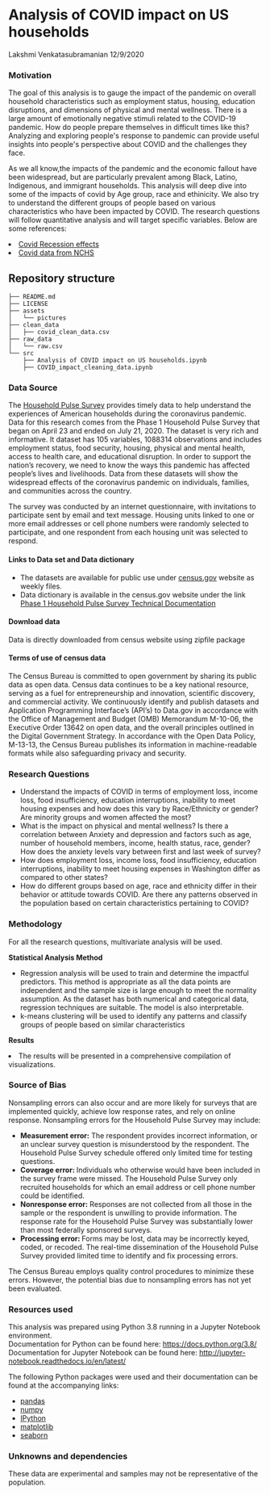 
<h1>Analysis of COVID impact on US households</h1>

Lakshmi Venkatasubramanian 
12/9/2020

<h3> Motivation </h3> 

<p>The goal of this analysis is to gauge the impact of the pandemic on overall household characteristics such as employment status, housing, education disruptions, and dimensions of physical and mental wellness. There is a large amount of emotionally negative stimuli related to the COVID-19 pandemic. How do people prepare themselves in difficult times like this? Analyzing and exploring people's response to pandemic can provide useful insights into people's perspective about COVID and the challenges they face.</p>

<p>As we all know,the impacts of the pandemic and the economic fallout have been widespread, but are particularly prevalent among Black, Latino, Indigenous, and immigrant households. This analysis will  deep dive into some of the impacts of covid by Age group, race and ethinicity. We also try to understand the different groups of people based on various characteristics who have been impacted by COVID. The research questions will follow quantitative analysis and will target specific variables. Below are some references: </p>
<li><a href='https://www.cbpp.org/research/poverty-and-inequality/tracking-the-covid-19-recessions-effects-on-food-housing-and'>Covid Recession effects</a></li>
<li><a href='https://www.cdc.gov/nchs/covid19/pulse/mental-health.htm'>Covid data from NCHS</a></li>


## Repository structure
```
├── README.md
├── LICENSE
├── assets
│   └── pictures
├── clean_data
│   ├── covid_clean_data.csv
├── raw_data
│   └── raw.csv
└── src
    ├── Analysis of COVID impact on US households.ipynb
    ├── COVID_impact_cleaning_data.ipynb
```

<h3>Data Source</h3>
<p>The <a href='https://www2.census.gov/programs-surveys/demo/technical-documentation/hhp/2020_HPS_Background.pdf'>Household Pulse Survey</a> provides timely data to help understand the experiences of American households during the coronavirus pandemic. Data for this research comes from the Phase 1 Household Pulse Survey that began on April 23 and ended on July 21, 2020. The dataset is very rich and informative. It dataset has 105 variables, 1088314 observations and includes employment status, food security, housing, physical and mental health, access to health care, and educational disruption. In order to support the nation’s recovery, we need to know the ways this pandemic has affected people’s lives and livelihoods. Data from these datasets will show the widespread effects of the coronavirus pandemic on individuals, families, and communities across the country. </p>

<p>The survey was conducted by an internet questionnaire, with invitations to participate sent by email and text message. Housing units linked to one or more email addresses or cell phone numbers were randomly selected to participate, and one respondent from each housing unit was selected to respond.</p>

<h4> Links to Data set and Data dictionary</h4>
<ul><li>The datasets are available for public use under <a href='https://www.census.gov/programs-surveys/household-pulse-survey/datasets.html'>census.gov</a> website as weekly files.</li>
<li>Data dictionary is available in the census.gov website under the link <a href='https://www.census.gov/programs-surveys/household-pulse-survey/technical-documentation.html#phase1'>Phase 1 Household Pulse Survey Technical Documentation</a></li></ul>

<h4>Download data</h4>
<p>Data is directly downloaded from census website using zipfile package<p>
  

<h4>Terms of use of census data </h4>
<p>The Census Bureau is committed to open government by sharing its public data as open data. Census data continues to be a key national resource, serving as a fuel for entrepreneurship and innovation, scientific discovery, and commercial activity.  We continuously identify and publish datasets and Application Programming Interface’s (API’s) to Data.gov in accordance with the Office of Management and Budget (OMB) Memorandum M-10-06, the Executive Order 13642 on open data, and the overall principles outlined in the Digital Government Strategy.  In
 accordance with the Open Data Policy, M-13-13, the Census Bureau publishes its information in machine-readable formats while also safeguarding privacy and security.</p>

<h3>Research Questions</h3>
<ul>
    <li>Understand the impacts of COVID in terms of employment loss, income loss, food insufficiency, education interruptions, inability to meet housing expenses and how does this vary by Race/Ethnicity or gender? Are minority groups and women affected the most?</li>
    <li>What is the impact on physical and mental wellness? Is there a correlation between Anxiety and depression and factors such as age, number of household members, income, health status, race, gender? How does the anxiety levels vary between first and last week of survey?</li>
    <li>How does employment loss, income loss, food insufficiency, education interruptions, inability to meet housing expenses in Washington differ as compared to other states?</li>
    <li>How do different groups based on age, race and ethnicity differ in their behavior or attitude towards COVID. Are there any patterns observed in the population based on certain characteristics pertaining to COVID?</li> 
</ul>


<h3>Methodology</h3>
<p>For all the research questions, multivariate analysis will be used.</p>
<p><strong>Statistical Analysis Method</strong>
<ul><li>Regression analysis will be used to train and determine the impactful predictors. This method is appropriate as all the data points are independent and the sample size is large enough to meet the normality assumption. As the dataset has both numerical and categorical data, regression techniques are suitable. The model is also interpretable.</li>
<li>k-means clustering will be used to identify any patterns and classify groups of people based on similar characteristics</li></ul></p>
<p><strong>Results</strong>
    <li>The results will be presented in a comprehensive compilation of visualizations.</li>
</p>

<h3>Source of Bias</h3>
<p> Nonsampling errors can also occur and are more likely for surveys that are implemented quickly, achieve low response rates, and rely on online response.  Nonsampling errors for the Household Pulse Survey may include:</p>

<ul><li><strong>Measurement error:</strong> The respondent provides incorrect information, or an unclear survey question is misunderstood by the respondent. The Household Pulse Survey schedule offered only limited time for testing questions. </li>
<li><strong>Coverage error: </strong>Individuals who otherwise would have been included in the survey frame were missed. The Household Pulse Survey only recruited households for which an email address or cell phone number could be identified.</li>
<li><strong>Nonresponse error:</strong> Responses are not collected from all those in the sample or the respondent is unwilling to provide information. The response rate for the Household Pulse Survey was substantially lower than most federally sponsored surveys.</li>
<li><strong>Processing error: </strong>Forms may be lost, data may be incorrectly keyed, coded, or recoded. The real-time dissemination of the Household Pulse Survey provided limited time to identify and fix processing errors.</li></ul>
 
<p>The Census Bureau employs quality control procedures to minimize these errors.  However, the potential bias due to nonsampling errors has not yet been evaluated.</p>


<h3>Resources used</h3>

This analysis was prepared using Python 3.8 running in a Jupyter Notebook environment.  
Documentation for Python can be found here: https://docs.python.org/3.8/  
Documentation for Jupyter Notebook can be found here: http://jupyter-notebook.readthedocs.io/en/latest/  

The following Python packages were used and their documentation can be found at the accompanying links:

* [pandas](https://pandas.pydata.org/)
* [numpy](https://numpy.org/)
* [IPython](https://ipython.org/)
* [matplotlib](https://matplotlib.org/)
* [seaborn](https://seaborn.pydata.org/)

<h3>Unknowns and dependencies</h3>
<p>These data are experimental and samples may not be representative of the population. </p>



